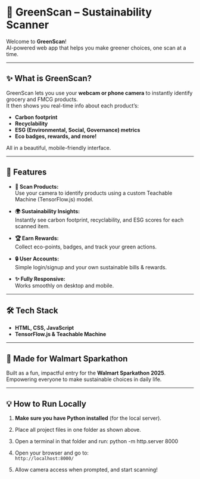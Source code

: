 # 🌱 GreenScan – Sustainability Scanner

Welcome to **GreenScan**!  
AI-powered web app that helps you make greener choices, one scan at a time.

---

## ✨ What is GreenScan?

GreenScan lets you use your **webcam or phone camera** to instantly identify grocery and FMCG products.  
It then shows you real-time info about each product’s:

- **Carbon footprint**
- **Recyclability**
- **ESG (Environmental, Social, Governance) metrics**
- **Eco badges, rewards, and more!**

All in a beautiful, mobile-friendly interface.

---

## 🚀 Features

- **📸 Scan Products:**  
  Use your camera to identify products using a custom Teachable Machine (TensorFlow.js) model.

- **🌍 Sustainability Insights:**  
  Instantly see carbon footprint, recyclability, and ESG scores for each scanned item.

- **🏆 Earn Rewards:**  
  Collect eco-points, badges, and track your green actions.

- **🔒 User Accounts:**  
  Simple login/signup and your own sustainable bills & rewards.

- **✨ Fully Responsive:**  
  Works smoothly on desktop and mobile.

---

## 🛠️ Tech Stack

- **HTML, CSS, JavaScript**
- **TensorFlow.js & Teachable Machine**

---

## 🏅 Made for Walmart Sparkathon

Built as a fun, impactful entry for the **Walmart Sparkathon 2025**.  
Empowering everyone to make sustainable choices in daily life.

---

## 💡 How to Run Locally

1. **Make sure you have Python installed** (for the local server).
2. Place all project files in one folder as shown above.
3. Open a terminal in that folder and run:
python -m http.server 8000

4. Open your browser and go to:  
`http://localhost:8000/`
5. Allow camera access when prompted, and start scanning!







